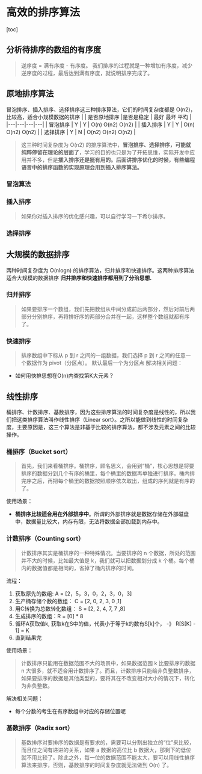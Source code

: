 # 高效的排序算法
[toc]
## 分析待排序的数组的有序度
> 逆序度 = 满有序度 - 有序度。
> 我们排序的过程就是一种增加有序度，减少逆序度的过程，最后达到满有序度，就说明排序完成了。
## 原地排序算法
冒泡排序、插入排序、选择排序这三种排序算法，它们的时间复杂度都是 O(n2)，比较高，适合小规模数据的排序
|   | 是否原地排序  |是否是稳定  | 最好 最坏 平均 |
|---|---|---|---|
|  冒泡排序 |  Y | Y | O(n) O(n2) O(n2) |
|  插入排序 |  Y | Y | O(n) O(n2) O(n2) |
|  选择排序 |  Y | N | O(n2) O(n2) O(n2) |
>这三种时间复杂度为 O(n2) 的排序算法中，**冒泡排序、选择排序，可能就纯粹停留在理论的层面了**，学习的目的也只是为了开拓思维，实际开发中应用并不多，但是**插入排序还是挺有用的。后面讲排序优化的时候，有些编程语言中的排序函数的实现原理会用到插入排序算法。**

### 冒泡算法
### 插入排序
>如果你对插入排序的优化感兴趣，可以自行学习一下希尔排序。
### 选择排序
## 大规模的数据排序
两种时间复杂度为 O(nlogn) 的排序算法，归并排序和快速排序。这两种排序算法适合大规模的数据排序
**归并排序和快速排序都用到了分治思想.**

### 归并排序
>如果要排序一个数组，我们先把数组从中间分成前后两部分，然后对前后两部分分别排序，再将排好序的两部分合并在一起，这样整个数组就都有序了。
### 快速排序
>排序数组中下标从 p 到 r 之间的一组数据，我们选择 p 到 r 之间的任意一个数据作为 pivot（分区点）。
>默认最后一个为分区点
解决相关问题：
- 如何用快排思想在O(n)内查找第K大元素？

## 线性排序
桶排序、计数排序、基数排序，因为这些排序算法的时间复杂度是线性的，所以我们把这类排序算法叫作线性排序（Linear sort）。之所以能做到线性的时间复杂度，主要原因是，这三个算法是非基于比较的排序算法，都不涉及元素之间的比较操作。
### 桶排序（Bucket sort）
>首先，我们来看桶排序。桶排序，顾名思义，会用到“桶”，核心思想是将要排序的数据分到几个有序的桶里，每个桶里的数据再单独进行排序。桶内排完序之后，再把每个桶里的数据按照顺序依次取出，组成的序列就是有序的了。

使用场景：
- **桶排序比较适合用在外部排序中**。所谓的外部排序就是数据存储在外部磁盘中，数据量比较大，内存有限，无法将数据全部加载到内存中。

### 计数排序（Counting sort）
> 计数排序其实是桶排序的一种特殊情况。当要排序的 n 个数据，所处的范围并不大的时候，比如最大值是 k，我们就可以把数据划分成 k 个桶。每个桶内的数据值都是相同的，省掉了桶内排序的时间。

流程：
1. 获取原先的数组: A = [2，5，3，0，2，3，0，3]
2. 生产桶存储个数的数组： C = [2, 0, 2, 3, 0 ,1]
3. 用C转换为总数转化数组： S = [2, 2, 4, 7, 7 ,8]
4. 生成排序的数组：R = [0] * 8
5. 循环A获取值k, 获取k在S中的值，代表小于等于k的数有S[k]个， -》 R[S[K] - 1] = K
6. 直到结果完

使用场景：
>计数排序只能用在数据范围不大的场景中，如果数据范围 k 比要排序的数据 n 大很多，就不适合用计数排序了。而且，计数排序只能给非负整数排序，如果要排序的数据是其他类型的，要将其在不改变相对大小的情况下，转化为非负整数。

解决相关问题：
- 每个分数的考生在有序数组中对应的存储位置呢

### 基数排序（Radix sort）
>基数排序对要排序的数据是有要求的，需要可以分割出独立的“位”来比较，而且位之间有递进的关系，如果 a 数据的高位比 b 数据大，那剩下的低位就不用比较了。除此之外，每一位的数据范围不能太大，要可以用线性排序算法来排序，否则，基数排序的时间复杂度就无法做到 O(n) 了。